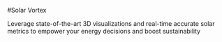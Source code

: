 #Solar Vortex

Leverage state-of-the-art 3D visualizations and real-time accurate solar metrics to empower your energy decisions and boost sustainability

